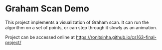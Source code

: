 # Graham Scan Demo

This project implements a visualization of Graham scan. It can run the algorithm on a set of points, or can step through it slowly as an animation.

Project can be accessed online at https://ronitsinha.github.io/cs163-final-project/